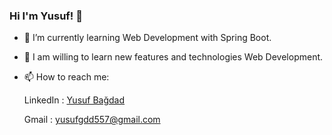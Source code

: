 ### Hi I'm Yusuf! 👋


- 🌱 I’m currently learning Web Development with Spring Boot.

- 🌱 I am willing to learn new features and technologies Web Development. 
- 📫 How to reach me:

  LinkedIn : [Yusuf Bağdad](https://www.linkedin.com/in/yusuf-ba%C4%9Fdad-2b758b204)

  Gmail : yusufgdd557@gmail.com

